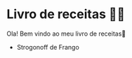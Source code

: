 # Livro de receitas :woman_cook:

Ola! Bem vindo ao meu livro de receitas:wave:

- Strogonoff de Frango

  
